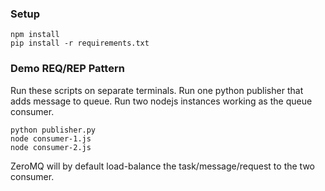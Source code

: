 ### Setup
```
npm install
pip install -r requirements.txt
```

### Demo REQ/REP Pattern
Run these scripts on separate terminals.
Run one python publisher that adds message to queue. 
Run two nodejs instances working as the queue consumer.
```
python publisher.py
node consumer-1.js
node consumer-2.js
```

ZeroMQ will by default load-balance the task/message/request to the two consumer.